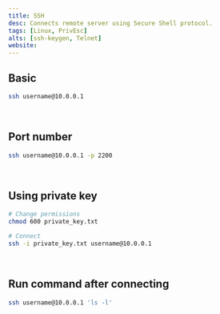 ```yaml
---
title: SSH
desc: Connects remote server using Secure Shell protocol.
tags: [Linux, PrivEsc]
alts: [ssh-keygen, Telnet]
website:
---
```


## Basic

```sh
ssh username@10.0.0.1
```

<br />

## Port number

```sh
ssh username@10.0.0.1 -p 2200
```

<br />

## Using private key

```sh
# Change permissions
chmod 600 private_key.txt

# Connect
ssh -i private_key.txt username@10.0.0.1
```

<br />

## Run command after connecting

```sh
ssh username@10.0.0.1 'ls -l'
```